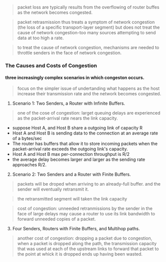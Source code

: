 > packet loss are typically results from the overflowing of router buffes as the network becomes congested.

> packet retrasmission thus treats a symptom of network congestion (the loss of a specific transport-layer segment) 
> but does not treat the cause of network congestion-too many sources attempting to send data at too high a rate.

> to treat the cause of network congestion, mechanisms are needed to throttle senders in the face of network congestion.

### The Causes and Costs of Congestion

#### three increasingly complex scenarios in which congeston occurs.
> focus on the simpler issue of undertanding what happens as the host increase their transmission rate and the network becomes congested.

1. Scenario 1: Two Senders, a Router with Infinite Buffers.
> one of the cose of congestion: larget queuing delays are experienced as the packet-arrival rate nears the link capacity.

- suppose Host A, and Host B share a outgoing link of capacity R
- Host A and Host B is sending data to the connection at an average rate of a bytes/sec
- The router has buffers that allow it to store incoming packets when the packet-arrival rate exceeds the outgoing link's capacity.
- Host A and Host B max per-connection throughput is R/2
- the average delay becomes larger and larger as the sending rate approaches R/2.

2. Scenario 2: Two Senders and a Router with Finite Buffers.

> packets will be droped when arriving to an already-full buffer. and the sender will eventually retransmit it.

> the retransmitted segment will taken the link capacity

> cost of congestion: unneeded retranmissions by the sender in the face of large delays may cause a router to use its link bandwidth to forward
> unneeded copies of a packet.

3. Four Senders, Routers with Finite Buffers, and Multihop paths.

> another cost of congestion: dropping a packet due to congestion, when a packet is dropped along the path, the transmission capacity that
> was used at each of the upstream links to forward that packet to the point at whick it is dropped ends up having been wasted.
